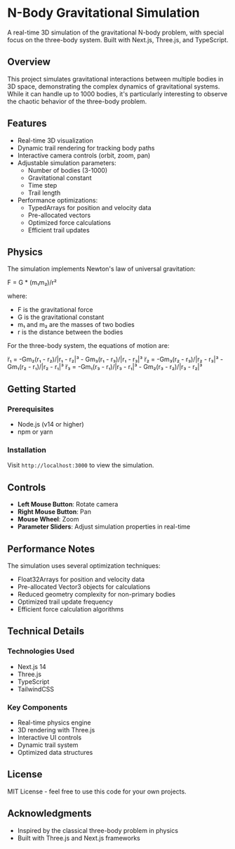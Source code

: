 # N-Body Gravitational Simulation

A real-time 3D simulation of the gravitational N-body problem, with special focus on the three-body system. Built with Next.js, Three.js, and TypeScript.

## Overview

This project simulates gravitational interactions between multiple bodies in 3D space, demonstrating the complex dynamics of gravitational systems. While it can handle up to 1000 bodies, it's particularly interesting to observe the chaotic behavior of the three-body problem.

## Features

- Real-time 3D visualization
- Dynamic trail rendering for tracking body paths
- Interactive camera controls (orbit, zoom, pan)
- Adjustable simulation parameters:
  - Number of bodies (3-1000)
  - Gravitational constant
  - Time step
  - Trail length
- Performance optimizations:
  - TypedArrays for position and velocity data
  - Pre-allocated vectors
  - Optimized force calculations
  - Efficient trail updates

## Physics

The simulation implements Newton's law of universal gravitation:

F = G * (m₁m₂)/r²

where:
- F is the gravitational force
- G is the gravitational constant
- m₁ and m₂ are the masses of two bodies
- r is the distance between the bodies

For the three-body system, the equations of motion are:

r̈₁ = -Gm₂(r₁ - r₂)/|r₁ - r₂|³ - Gm₃(r₁ - r₃)/|r₁ - r₃|³
r̈₂ = -Gm₃(r₂ - r₃)/|r₂ - r₃|³ - Gm₁(r₂ - r₁)/|r₂ - r₁|³
r̈₃ = -Gm₁(r₃ - r₁)/|r₃ - r₁|³ - Gm₂(r₃ - r₂)/|r₃ - r₂|³

## Getting Started

### Prerequisites

- Node.js (v14 or higher)
- npm or yarn

### Installation 
Visit `http://localhost:3000` to view the simulation.

## Controls

- **Left Mouse Button**: Rotate camera
- **Right Mouse Button**: Pan
- **Mouse Wheel**: Zoom
- **Parameter Sliders**: Adjust simulation properties in real-time

## Performance Notes

The simulation uses several optimization techniques:
- Float32Arrays for position and velocity data
- Pre-allocated Vector3 objects for calculations
- Reduced geometry complexity for non-primary bodies
- Optimized trail update frequency
- Efficient force calculation algorithms

## Technical Details

### Technologies Used

- Next.js 14
- Three.js
- TypeScript
- TailwindCSS

### Key Components

- Real-time physics engine
- 3D rendering with Three.js
- Interactive UI controls
- Dynamic trail system
- Optimized data structures

## License

MIT License - feel free to use this code for your own projects.

## Acknowledgments

- Inspired by the classical three-body problem in physics
- Built with Three.js and Next.js frameworks
 
